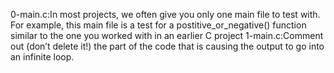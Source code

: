 0-main.c:In most projects, we often give you only one main file to test with. For example, this main file is a test for a postitive_or_negative() function similar to the one you worked with in an earlier C project
1-main.c:Comment out (don’t delete it!) the part of the code that is causing the output to go into an infinite loop.
